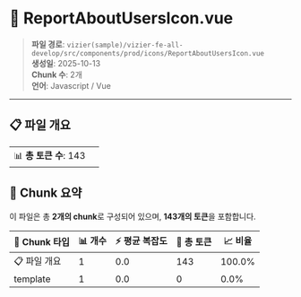 # 📄 ReportAboutUsersIcon.vue

> **파일 경로**: `vizier(sample)/vizier-fe-all-develop/src/components/prod/icons/ReportAboutUsersIcon.vue`  
> **생성일**: 2025-10-13  
> **Chunk 수**: 2개  
> **언어**: Javascript / Vue
---


## 📋 파일 개요

| | |
|--|--|
| 📊 **총 토큰 수**: 143 |  |






## 🧩 Chunk 요약

이 파일은 총 **2개의 chunk**로 구성되어 있으며, **143개의 토큰**을 포함합니다.

| 🧩 Chunk 타입 | 📊 개수 | ⚡ 평균 복잡도 | 📝 총 토큰 | 📈 비율 |
|---------------|--------|-------------|----------|--------|
| 📋 파일 개요 | 1 | 0.0 | 143 | 100.0% |
| template | 1 | 0.0 | 0 | 0.0% |

